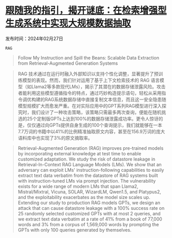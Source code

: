 # [跟随我的指引，揭开谜底：在检索增强型生成系统中实现大规模数据抽取](https://arxiv.org/abs/2402.17840)

发布时间：2024年02月27日

`RAG`

> Follow My Instruction and Spill the Beans: Scalable Data Extraction from Retrieval-Augmented Generation Systems

> RAG 技术通过在运行时融入外部知识以支持个性化调整，显著提升了预训练模型的表现。然而，我们针对运用了基于上下文检索技术的 RAG 语言模型（如Llama2等多款现代LMs），揭示了其潜在的数据存储泄露风险。攻击者能利用这些模型遵循指令的特点，通过巧妙构造提示语句，轻松从采用指令调优构建的RAG系统数据存储中直接复制文本信息，而且这一安全隐患随模型规模扩大而愈发严重。在对实际应用中的GPT系列RAG模型进行深入探究时，我们设计了一种攻击策略，该策略只需最多两次查询，便能在随机挑选的25个定制版GPTs上达到100%的数据存储泄露成功率。更令人惊讶的是，仅仅通过向GPTs提供自身生成的100个查询提示，我们就能够在一本7.7万词的书籍中以41%的比例精准抽取原文内容，甚至在156.9万词的庞大语料库中也实现了3%的原文摘取率。

> Retrieval-Augmented Generation (RAG) improves pre-trained models by incorporating external knowledge at test time to enable customized adaptation. We study the risk of datastore leakage in Retrieval-In-Context RAG Language Models (LMs). We show that an adversary can exploit LMs' instruction-following capabilities to easily extract text data verbatim from the datastore of RAG systems built with instruction-tuned LMs via prompt injection. The vulnerability exists for a wide range of modern LMs that span Llama2, Mistral/Mixtral, Vicuna, SOLAR, WizardLM, Qwen1.5, and Platypus2, and the exploitability exacerbates as the model size scales up. Extending our study to production RAG models GPTs, we design an attack that can cause datastore leakage with a 100% success rate on 25 randomly selected customized GPTs with at most 2 queries, and we extract text data verbatim at a rate of 41% from a book of 77,000 words and 3% from a corpus of 1,569,000 words by prompting the GPTs with only 100 queries generated by themselves.